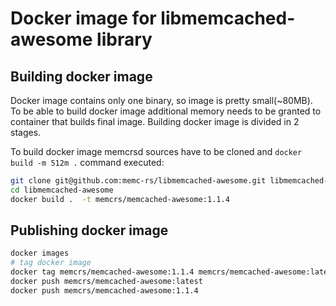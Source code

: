 # Docker image for libmemcached-awesome library

## Building docker image

Docker image contains only one binary, so image is pretty small(~80MB). To be able to build docker image additional memory needs to be granted to container that builds final image. Building docker image is divided in 2 stages. 

To build docker image memcrsd sources have to be cloned and `docker build -m 512m .` command executed:

```sh
git clone git@github.com:memc-rs/libmemcached-awesome.git libmemcached-awesome
cd libmemcached-awesome
docker build .  -t memcrs/memcached-awesome:1.1.4
```

## Publishing docker image

```sh
docker images
# tag docker image
docker tag memcrs/memcached-awesome:1.1.4 memcrs/memcached-awesome:latest
docker push memcrs/memcached-awesome:latest
docker push memcrs/memcached-awesome:1.1.4
```
